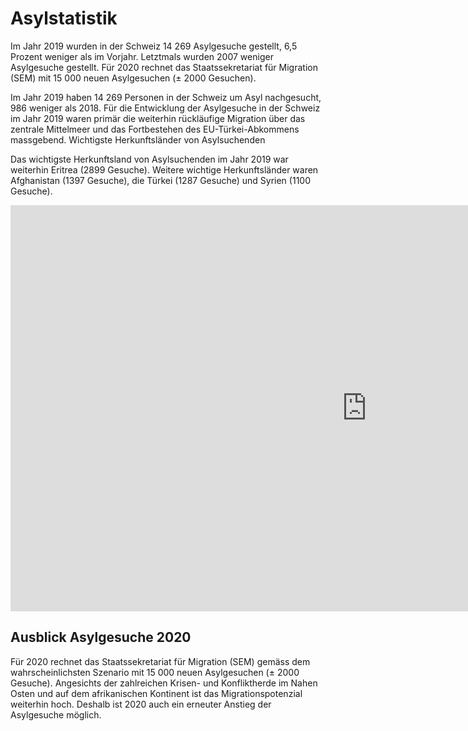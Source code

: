 # Asylstatistik

Im Jahr 2019 wurden in der Schweiz 14 269 Asylgesuche gestellt, 6,5 Prozent weniger als im Vorjahr. Letztmals wurden 2007 weniger Asylgesuche gestellt. Für 2020 rechnet das Staatssekretariat für Migration (SEM) mit 15 000 neuen Asylgesuchen (± 2000 Gesuchen).

Im Jahr 2019 haben 14 269 Personen in der Schweiz um Asyl nachgesucht, 986 weniger als 2018. Für die Entwicklung der Asylgesuche in der Schweiz im Jahr 2019 waren primär die weiterhin rückläufige Migration über das zentrale Mittelmeer und das Fortbestehen des EU-Türkei-Abkommens massgebend.
Wichtigste Herkunftsländer von Asylsuchenden

Das wichtigste Herkunftsland von Asylsuchenden im Jahr 2019 war weiterhin Eritrea (2899 Gesuche). Weitere wichtige Herkunftsländer waren Afghanistan (1397 Gesuche), die Türkei (1287 Gesuche) und Syrien (1100 Gesuche).  


<iframe width="1140" height="650" src="https://app.powerbi.com/reportEmbed?reportId=85452ae5-2be5-41a9-9af1-41252630ae7c&autoAuth=true&ctid=8d5f0453-42e2-4219-966c-2f7305cfa68a&config=eyJjbHVzdGVyVXJsIjoiaHR0cHM6Ly93YWJpLXdlc3QtZXVyb3BlLWQtcHJpbWFyeS1yZWRpcmVjdC5hbmFseXNpcy53aW5kb3dzLm5ldC8ifQ%3D%3D" frameborder="0" allowFullScreen="true"></iframe>



## Ausblick Asylgesuche 2020

Für 2020 rechnet das Staatssekretariat für Migration (SEM) gemäss dem wahrscheinlichsten Szenario mit 15 000 neuen Asylgesuchen (± 2000 Gesuche). Angesichts der zahlreichen Krisen- und Konfliktherde im Nahen Osten und auf dem afrikanischen Kontinent ist das Migrationspotenzial weiterhin hoch. Deshalb ist 2020 auch ein erneuter Anstieg der Asylgesuche möglich.
